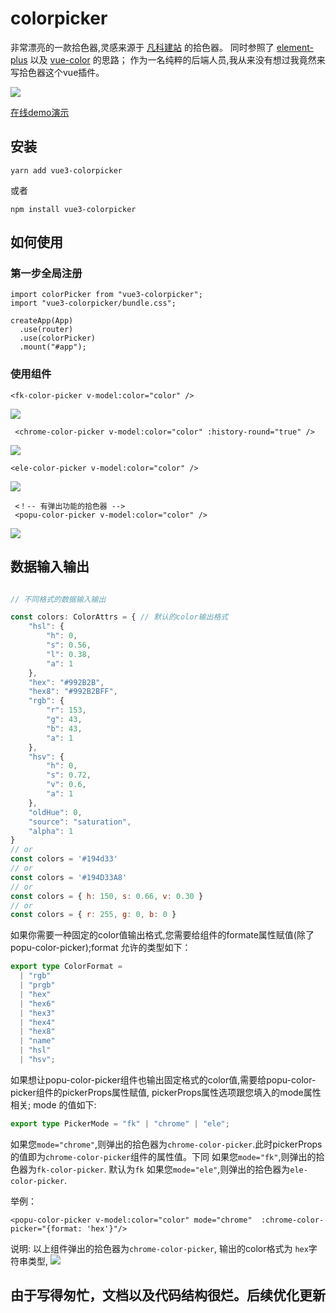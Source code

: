 # colorpicker
非常漂亮的一款拾色器,灵感来源于 [凡科建站](https://fkw.com/) 的拾色器。
同时参照了 [element-plus](https://element-plus.org/#/zh-CN/component/color-picker) 以及 [vue-color](https://github.com/xiaokaike/vue-color) 的思路；
作为一名纯粹的后端人员,我从来没有想过我竟然来写拾色器这个vue插件。

![](public\1.png)

[在线demo演示](https://aesoper101.github.io/vue3-colorpicker/)

## 安装
```
yarn add vue3-colorpicker 
```

或者

```
npm install vue3-colorpicker 
```

## 如何使用

### 第一步全局注册

```
import colorPicker from "vue3-colorpicker";
import "vue3-colorpicker/bundle.css";

createApp(App)
  .use(router)
  .use(colorPicker)
  .mount("#app");
```

### 使用组件
```vue
<fk-color-picker v-model:color="color" />
```

![](.\public\2.png)

```vue
 <chrome-color-picker v-model:color="color" :history-round="true" />
```
![](.\public\3.png)

```vue
<ele-color-picker v-model:color="color" />
```
![](.\public\4.png)

```
 <！-- 有弹出功能的拾色器 -->
 <popu-color-picker v-model:color="color" />
```
![](.\public\5.png)


## 数据输入输出
```js

// 不同格式的数据输入输出

const colors: ColorAttrs = { // 默认的color输出格式
    "hsl": {
        "h": 0,
        "s": 0.56,
        "l": 0.38,
        "a": 1
    },
    "hex": "#992B2B",
    "hex8": "#992B2BFF",
    "rgb": {
        "r": 153,
        "g": 43,
        "b": 43,
        "a": 1
    },
    "hsv": {
        "h": 0,
        "s": 0.72,
        "v": 0.6,
        "a": 1
    },
    "oldHue": 0,
    "source": "saturation",
    "alpha": 1
}
// or
const colors = '#194d33'
// or
const colors = '#194D33A8'
// or 
const colors = { h: 150, s: 0.66, v: 0.30 }
// or 
const colors = { r: 255, g: 0, b: 0 }

```

如果你需要一种固定的color值输出格式,您需要给组件的formate属性赋值(除了popu-color-picker);format 允许的类型如下：
```typescript
export type ColorFormat =
  | "rgb"
  | "prgb"
  | "hex"
  | "hex6"
  | "hex3"
  | "hex4"
  | "hex8"
  | "name"
  | "hsl"
  | "hsv";
```
如果想让popu-color-picker组件也输出固定格式的color值,需要给popu-color-picker组件的pickerProps属性赋值, pickerProps属性选项跟您填入的mode属性相关;
mode 的值如下:
```typescript
export type PickerMode = "fk" | "chrome" | "ele";
```
如果您`mode="chrome"`,则弹出的拾色器为`chrome-color-picker`.此时pickerProps的值即为`chrome-color-picker`组件的属性值。下同
如果您`mode="fk"`,则弹出的拾色器为`fk-color-picker`. 默认为`fk`
如果您`mode="ele"`,则弹出的拾色器为`ele-color-picker`.

举例：
```vue
<popu-color-picker v-model:color="color" mode="chrome"  :chrome-color-picker="{format: 'hex'}"/>
```
说明: 以上组件弹出的拾色器为`chrome-color-picker`, 输出的color格式为 `hex`字符串类型,
![](.\public\6.png)


## 由于写得匆忙，文档以及代码结构很烂。后续优化更新
